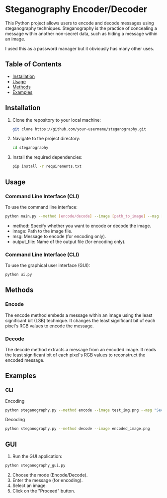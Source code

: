 # Steganography Encoder/Decoder

This Python project allows users to encode and decode messages using steganography techniques. Steganography is the practice of concealing a message within another non-secret data, such as hiding a message within an image.

I used this as a password manager but it obviously has many other uses.

## Table of Contents

- [Installation](#installation)
- [Usage](#usage)
- [Methods](#methods)
- [Examples](#examples)

## Installation

1. Clone the repository to your local machine:

   ```bash
   git clone https://github.com/your-username/steganography.git
2. Navigate to the project directory:
   ```bash
   cd steganography
3. Install the required dependencies:
   ```bash
   pip install -r requirements.txt

## Usage

### Command Line Interface (CLI)

To use the command line interface:

```bash
python main.py --method [encode/decode] --image [path_to_image] --msg [message] --output_file [output_file_name]
```

- method: Specify whether you want to encode or decode the image.
- image: Path to the image file.
- msg: Message to encode (for encoding only).
- output_file: Name of the output file (for encoding only).

### Command Line Interface (CLI)

To use the graphical user interface (GUI):
```bash
python ui.py
```

## Methods

### Encode
The encode method embeds a message within an image using the least significant bit (LSB) technique. It changes the least significant bit of each pixel's RGB values to encode the message.
### Decode
The decode method extracts a message from an encoded image. It reads the least significant bit of each pixel's RGB values to reconstruct the encoded message.

## Examples

### CLI
Encoding
  ```bash
  python steganography.py --method encode --image test_img.png --msg "Secret message" --output_file encoded_image
  ```
Decoding 
  ```bash
  python steganography.py --method decode --image encoded_image.png
  ```
## GUI
1. Run the GUI application:
  ```bash
  python steganography_gui.py
  ```
2. Choose the mode (Encode/Decode).
3. Enter the message (for encoding).
4. Select an image.
5. Click on the "Proceed" button.

